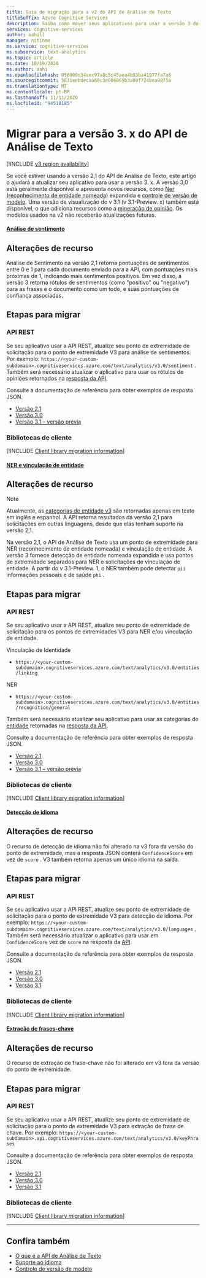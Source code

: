 ```yaml
---
title: Guia de migração para a v2 do API de Análise de Texto
titleSuffix: Azure Cognitive Services
description: Saiba como mover seus aplicativos para usar a versão 3 do API de Análise de Texto.
services: cognitive-services
author: aahill
manager: nitinme
ms.service: cognitive-services
ms.subservice: text-analytics
ms.topic: article
ms.date: 10/19/2020
ms.author: aahi
ms.openlocfilehash: 056009c34aec97a8c5c45aea4b93ba41977fa7a6
ms.sourcegitcommit: 5831eebdecaa68c3e006069b3a00f724bea0875a
ms.translationtype: MT
ms.contentlocale: pt-BR
ms.lasthandoff: 11/11/2020
ms.locfileid: "94518185"
---
```

# <a name="migrate-to-version-3x-of-the-text-analytics-api"></a>Migrar para a versão 3. x do API de Análise de Texto

[!INCLUDE [v3 region availability](includes/v3-region-availability.md)]

Se você estiver usando a versão 2,1 do API de Análise de Texto, este artigo o ajudará a atualizar seu aplicativo para usar a versão 3. x. A versão 3,0 está geralmente disponível e apresenta novos recursos, como [Ner (reconhecimento de entidade nomeada)](how-tos/text-analytics-how-to-entity-linking.md#named-entity-recognition-versions-and-features) expandida e [controle de versão de modelo](concepts/model-versioning.md). Uma versão de visualização do v 3.1 (v 3.1-Preview. x) também está disponível, o que adiciona recursos como a [mineração de opinião](how-tos/text-analytics-how-to-sentiment-analysis.md#sentiment-analysis-versions-and-features). Os modelos usados na v2 não receberão atualizações futuras. 

#### <a name="sentiment-analysis"></a>[Análise de sentimento](#tab/sentiment-analysis)

## <a name="feature-changes"></a>Alterações de recurso 

Análise de Sentimento na versão 2,1 retorna pontuações de sentimentos entre 0 e 1 para cada documento enviado para a API, com pontuações mais próximas de 1, indicando mais sentimentos positivos. Em vez disso, a versão 3 retorna rótulos de sentimentos (como "positivo" ou "negativo") para as frases e o documento como um todo, e suas pontuações de confiança associadas. 

## <a name="steps-to-migrate"></a>Etapas para migrar

### <a name="rest-api"></a>API REST

Se seu aplicativo usar a API REST, atualize seu ponto de extremidade de solicitação para o ponto de extremidade V3 para análise de sentimentos. Por exemplo: `https://<your-custom-subdomain>.cognitiveservices.azure.com/text/analytics/v3.0/sentiment` . Também será necessário atualizar o aplicativo para usar os rótulos de opiniões retornados na [resposta da API](how-tos/text-analytics-how-to-sentiment-analysis.md#view-the-results). 

Consulte a documentação de referência para obter exemplos de resposta JSON.
* [Versão 2.1](https://westcentralus.dev.cognitive.microsoft.com/docs/services/TextAnalytics-v2-1/operations/56f30ceeeda5650db055a3c9)
* [Versão 3.0](https://westus.dev.cognitive.microsoft.com/docs/services/TextAnalytics-v3-0/operations/Sentiment) 
* [Versão 3.1 – versão prévia](https://westcentralus.dev.cognitive.microsoft.com/docs/services/TextAnalytics-v3-1-preview-2/operations/Sentiment)

### <a name="client-libraries"></a>Bibliotecas de cliente

[!INCLUDE [Client library migration information](includes/client-library-migration-section.md)]

#### <a name="ner-and-entity-linking"></a>[NER e vinculação de entidade](#tab/named-entity-recognition)

## <a name="feature-changes"></a>Alterações de recurso

> [!NOTE] 
> Atualmente, as [categorias de entidade v3](named-entity-types.md) são retornadas apenas em texto em inglês e espanhol. A API retorna resultados da versão 2,1 para solicitações em outras linguagens, desde que elas tenham suporte na versão 2,1.

Na versão 2,1, o API de Análise de Texto usa um ponto de extremidade para NER (reconhecimento de entidade nomeada) e vinculação de entidade. A versão 3 fornece detecção de entidade nomeada expandida e usa pontos de extremidade separados para NER e solicitações de vinculação de entidade. A partir do v 3.1-Preview. 1, o NER também pode detectar `pii` informações pessoais e de saúde `phi` . 

## <a name="steps-to-migrate"></a>Etapas para migrar

### <a name="rest-api"></a>API REST

Se seu aplicativo usar a API REST, atualize seu ponto de extremidade de solicitação para os pontos de extremidades V3 para NER e/ou vinculação de entidade.

Vinculação de Identidade
* `https://<your-custom-subdomain>.cognitiveservices.azure.com/text/analytics/v3.0/entities/linking`

NER
* `https://<your-custom-subdomain>.cognitiveservices.azure.com/text/analytics/v3.0/entities/recognition/general`

Também será necessário atualizar seu aplicativo para usar as categorias de [entidade](named-entity-types.md) retornadas na [resposta da API](how-tos/text-analytics-how-to-entity-linking.md#view-results).

Consulte a documentação de referência para obter exemplos de resposta JSON.
* [Versão 2.1](https://westcentralus.dev.cognitive.microsoft.com/docs/services/TextAnalytics-v2-1/operations/5ac4251d5b4ccd1554da7634)
* [Versão 3.0](https://westus.dev.cognitive.microsoft.com/docs/services/TextAnalytics-v3-0/operations/EntitiesRecognitionGeneral) 
* [Versão 3.1 – versão prévia](https://westcentralus.dev.cognitive.microsoft.com/docs/services/TextAnalytics-v3-1-preview-2/operations/EntitiesRecognitionGeneral)

### <a name="client-libraries"></a>Bibliotecas de cliente

[!INCLUDE [Client library migration information](includes/client-library-migration-section.md)]


#### <a name="language-detection"></a>[Detecção de idioma](#tab/language-detection)

## <a name="feature-changes"></a>Alterações de recurso 

O recurso de detecção de idioma não foi alterado na v3 fora da versão do ponto de extremidade, mas a resposta JSON conterá `ConfidenceScore` em vez de `score` . V3 também retorna apenas um único idioma na saída. 

## <a name="steps-to-migrate"></a>Etapas para migrar

### <a name="rest-api"></a>API REST

Se seu aplicativo usar a API REST, atualize seu ponto de extremidade de solicitação para o ponto de extremidade V3 para detecção de idioma. Por exemplo: `https://<your-custom-subdomain>.cognitiveservices.azure.com/text/analytics/v3.0/languages` . Também será necessário atualizar o aplicativo para usar em `ConfidenceScore` vez de `score` na resposta da [API](how-tos/text-analytics-how-to-language-detection.md#step-3-view-the-results). 

Consulte a documentação de referência para obter exemplos de resposta JSON.
* [Versão 2.1](https://westcentralus.dev.cognitive.microsoft.com/docs/services/TextAnalytics-v2-1/operations/56f30ceeeda5650db055a3c7)
* [Versão 3.0](https://westus.dev.cognitive.microsoft.com/docs/services/TextAnalytics-v3-0/operations/Languages) 
* [Versão 3.1](https://westcentralus.dev.cognitive.microsoft.com/docs/services/TextAnalytics-v3-1-preview-2/operations/Languages)

### <a name="client-libraries"></a>Bibliotecas de cliente

[!INCLUDE [Client library migration information](includes/client-library-migration-section.md)]


#### <a name="key-phrase-extraction"></a>[Extração de frases-chave](#tab/key-phrase-extraction)

## <a name="feature-changes"></a>Alterações de recurso 

O recurso de extração de frase-chave não foi alterado em v3 fora da versão do ponto de extremidade.

## <a name="steps-to-migrate"></a>Etapas para migrar

### <a name="rest-api"></a>API REST

Se seu aplicativo usar a API REST, atualize seu ponto de extremidade de solicitação para o ponto de extremidade V3 para extração de frase de chave. Por exemplo: `https://<your-custom-subdomain>.api.cognitiveservices.azure.com/text/analytics/v3.0/keyPhrases`

Consulte a documentação de referência para obter exemplos de resposta JSON.
* [Versão 2.1](https://westcentralus.dev.cognitive.microsoft.com/docs/services/TextAnalytics-v2-1/operations/56f30ceeeda5650db055a3c6)
* [Versão 3.0](https://westus.dev.cognitive.microsoft.com/docs/services/TextAnalytics-v3-0/operations/KeyPhrases) 
* [Versão 3.1](https://westcentralus.dev.cognitive.microsoft.com/docs/services/TextAnalytics-v3-1-preview-1/operations/KeyPhrases)

### <a name="client-libraries"></a>Bibliotecas de cliente

[!INCLUDE [Client library migration information](includes/client-library-migration-section.md)]

---


## <a name="see-also"></a>Confira também

* [O que é a API de Análise de Texto](overview.md)
* [Suporte ao idioma](language-support.md)
* [Controle de versão de modelo](concepts/model-versioning.md)
